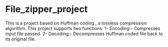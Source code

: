 # File_zipper_project
This is a project based on Huffman coding , a lossless compression algorithm.
This project supports two functions: 1- Encoding:- Compresses input file passed. 2- Decoding:- Decompresses Huffman coded file back to its original file. 

